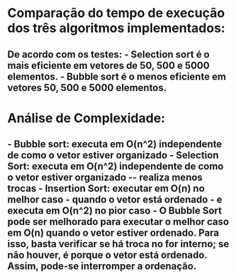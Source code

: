 <h1>Comparação do tempo de execução dos três algoritmos implementados:</h1>

<h2> De acordo com os testes:
- Selection sort é o mais eficiente em vetores de 50, 500 e 5000 elementos.
- Bubble sort é o menos eficiente em vetores 50, 500 e 5000 elementos.
</h2>

<h1>Análise de Complexidade:</h1>
<h2>
- Bubble sort: executa em O(n^2) independente de como o vetor estiver organizado
- Selection Sort: executa em O(n^2) independente de como o vetor estiver organizado -- realiza menos trocas
- Insertion Sort: executar em O(n) no melhor caso - quando o vetor está ordenado - e executa em O(n^2) no pior caso
- O Bubble Sort pode ser melhorado para executar o melhor caso em O(n) quando o vetor estiver ordenado. Para isso, basta verificar se há troca no for interno; se não houver, é porque o vetor está ordenado. Assim, pode-se interromper a ordenação.
</h2>